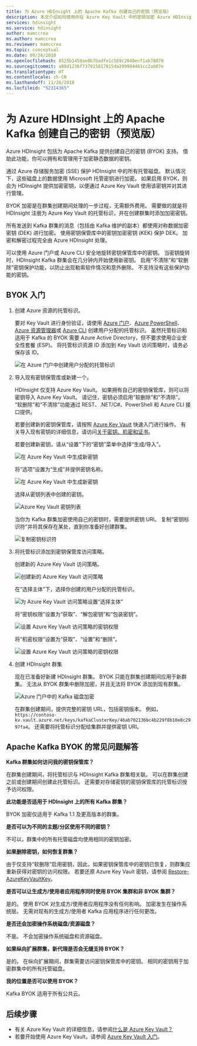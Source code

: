 ```yaml
---
title: 为 Azure HDInsight 上的 Apache Kafka 创建自己的密钥（预览版）
description: 本文介绍如何使用你在 Azure Key Vault 中的密钥加密 Azure HDInsight 上的 Apache Kafka 中存储的数据。
services: hdinsight
ms.service: hdinsight
author: mamccrea
ms.author: mamccrea
ms.reviewer: mamccrea
ms.topic: conceptual
ms.date: 09/24/2018
ms.openlocfilehash: 8525b1450ae8b7badfe1c569c2040ecf1ab78070
ms.sourcegitcommit: a08d1236f737915817815da299984461cc2ab07e
ms.translationtype: HT
ms.contentlocale: zh-CN
ms.lasthandoff: 11/26/2018
ms.locfileid: "52314365"
---
```

# <a name="bring-your-own-key-for-apache-kafka-on-azure-hdinsight-preview"></a>为 Azure HDInsight 上的 Apache Kafka 创建自己的密钥（预览版）

Azure HDInsight 包括为 Apache Kafka 提供创建自己的密钥 (BYOK) 支持。 借助此功能，你可以拥有和管理用于加密静态数据的密钥。 

通过 Azure 存储服务加密 (SSE) 保护 HDInsight 中的所有托管磁盘。 默认情况下，这些磁盘上的数据使用 Microsoft 托管密钥进行加密。 如果启用 BYOK，则会为 HDInsight 提供加密密钥，以便通过 Azure Key Vault 使用该密钥并对其进行管理。 

BYOK 加密是在群集创建期间处理的一步过程，无需额外费用。 需要做的就是将 HDInsight 注册为 Azure Key Vault 的托管标识，并在创建群集时添加加密密钥。

所有发送到 Kafka 群集的消息（包括由 Kafka 维护的副本）都使用对称数据加密密钥 (DEK) 进行加密。 使用密钥保管库中的密钥加密密钥 (KEK) 保护 DEK。 加密和解密过程完全由 Azure HDInsight 处理。 

可以使用 Azure 门户或 Azure CLI 安全地旋转密钥保管库中的密钥。 当密钥旋转时，HDInsight Kafka 群集会在几分钟内开始使用新密钥。 启用“不清除”和“软删除”密钥保护功能，以防止出现勒索软件情况和意外删除。 不支持没有这些保护功能的密钥。

## <a name="get-started-with-byok"></a>BYOK 入门

1. 创建 Azure 资源的托管标识。

   要对 Key Vault 进行身份验证，请使用 [Azure 门户](../../active-directory/managed-service-identity/how-to-manage-ua-identity-portal.md)、[Azure PowerShell](../../active-directory/managed-service-identity/how-to-manage-ua-identity-powershell.md)、[Azure 资源管理器](../../active-directory/managed-service-identity/how-to-manage-ua-identity-arm.md)或 [Azure CLI](../../active-directory/managed-service-identity/how-to-manage-ua-identity-cli.md) 创建用户分配的托管标识。 虽然托管标识和适用于 Kafka 的 BYOK 需要 Azure Active Directory，但不要求使用企业安全性套餐 (ESP)。 将托管标识资源 ID 添加到 Key Vault 访问策略时，请务必保存该 ID。

   ![在 Azure 门户中创建用户分配的托管标识](./media/apache-kafka-byok/user-managed-identity-portal.png)

2. 导入现有密钥保管库或新建一个。

   HDInsight 仅支持 Azure Key Vault。 如果拥有自己的密钥保管库，则可以将密钥导入 Azure Key Vault。 请记住，密钥必须启用“软删除”和“不清除”。 “软删除”和“不清除”功能通过 REST、.NET/C#、PowerShell 和 Azure CLI 接口提供。

   若要创建新的密钥保管库，请按照 [Azure Key Vault](../../key-vault/key-vault-get-started.md) 快速入门进行操作。 有关导入现有密钥的详细信息，请访问[关于密钥、机密和证书](../../key-vault/about-keys-secrets-and-certificates.md)。

   若要创建新密钥，请从“设置”下的“密钥”菜单中选择“生成/导入”。

   ![在 Azure Key Vault 中生成新密钥](./media/apache-kafka-byok/kafka-create-new-key.png)

   将“选项”设置为“生成”并提供密钥名称。

   ![在 Azure Key Vault 中生成新密钥](./media/apache-kafka-byok/kafka-create-a-key.png)

   选择从密钥列表中创建的密钥。

   ![Azure Key Vault 密钥列表](./media/apache-kafka-byok/kafka-key-vault-key-list.png)

   当你为 Kafka 群集加密使用自己的密钥时，需要提供密钥 URI。 复制“密钥标识符”并将其保存在某处，直到你准备好创建群集。

   ![复制密钥标识符](./media/apache-kafka-byok/kafka-get-key-identifier.png)
   
3. 将托管标识添加到密钥保管库访问策略。

   创建新的 Azure Key Vault 访问策略。

   ![创建新的 Azure Key Vault 访问策略](./media/apache-kafka-byok/add-key-vault-access-policy.png)

   在“选择主体”下，选择你创建的用户分配的托管标识。

   ![为 Azure Key Vault 访问策略设置“选择主体”](./media/apache-kafka-byok/add-key-vault-access-policy-select-principal.png)

   将“密钥权限”设置为“获取”、“解包密钥”和“包装密钥”。

   ![设置 Azure Key Vault 访问策略的密钥权限](./media/apache-kafka-byok/add-key-vault-access-policy-keys.png)

   将“机密权限”设置为“获取”、“设置”和“删除”。

   ![设置 Azure Key Vault 访问策略的密钥权限](./media/apache-kafka-byok/add-key-vault-access-policy-secrets.png)

4. 创建 HDInsight 群集

   现在已准备好新建 HDInsight 群集。 BYOK 只能在群集创建期间应用于新群集。 无法从 BYOK 群集中删除加密，并且无法将 BYOK 添加到现有群集。

   ![Azure 门户中的 Kafka 磁盘加密](./media/apache-kafka-byok/apache-kafka-byok-portal.png)

   在群集创建期间，提供完整的密钥 URL，包括密钥版本。 例如，`https://contoso-kv.vault.azure.net/keys/kafkaClusterKey/46ab702136bc4b229f8b10e8c2997fa4`。 还需要将托管标识分配给集群并提供密钥 URI。

## <a name="faq-for-byok-to-apache-kafka"></a>Apache Kafka BYOK 的常见问题解答

**Kafka 群集如何访问我的密钥保管库？**

   在群集创建期间，将托管标识与 HDInsight Kafka 群集相关联。 可以在群集创建之前或创建期间创建此托管标识。 还需要对存储密钥的密钥保管库的托管标识授予访问权限。

**此功能是否适用于 HDInsight 上的所有 Kafka 群集？**

   BYOK 加密仅适用于 Kafka 1.1 及更高版本的群集。

**是否可以为不同的主题/分区使用不同的密钥？**

   不可以，群集中的所有托管磁盘均使用相同的密钥加密。

**如果删除密钥，如何恢复群集？**

   由于仅支持“软删除”启用密钥，因此，如果密钥保管库中的密钥已恢复，则群集应重新获得对密钥的访问权限。 若要还原 Azure Key Vault 密钥，请参阅 [Restore-AzureKeyVaultKey](/powershell/module/azurerm.keyvault/restore-azurekeyvaultkey)。

**是否可以让生成方/使用者应用程序同时使用 BYOK 集群和非 BYOK 集群？**

   是的。 使用 BYOK 对生成方/使用者应用程序没有任何影响。 加密发生在操作系统层。 无需对现有的生成方/使用者 Kafka 应用程序进行任何更改。

**是否还会加密操作系统磁盘/资源磁盘？**

   不是。 不会加密操作系统磁盘和资源磁盘。

**如果纵向扩展群集，新代理是否会无缝支持 BYOK？**

   是的。 在纵向扩展期间，群集需要访问密钥保管库中的密钥。 相同的密钥用于加密群集中的所有托管磁盘。

**我的位置是否可以使用 BYOK？**

   Kafka BYOK 适用于所有公共云。

## <a name="next-steps"></a>后续步骤

* 有关 Azure Key Vault 的详细信息，请参阅[什么是 Azure Key Vault？](../../key-vault/key-vault-whatis.md)
* 若要开始使用 Azure Key Vault，请参阅 [Azure Key Vault 入门](../../key-vault/key-vault-get-started.md)。
